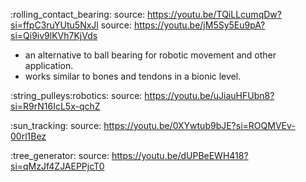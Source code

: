 :rolling_contact_bearing:
source: https://youtu.be/TQiLLcumqDw?si=ffpC3ruYUtu5NxJl
source: https://youtu.be/jM5Sy5Eu9pA?si=Qi9iv9lKVh7KjVds
- an alternative to ball bearing for robotic movement and other application.
- works similar to bones and tendons in a bionic level.

:string_pulleys:robotics:
source: https://youtu.be/uJiauHFUbn8?si=R9rN16IcL5x-qchZ

:sun_tracking:
source: https://youtu.be/0XYwtub9bJE?si=ROQMVEv-00rl1Bez

:tree_generator:
source: https://youtu.be/dUPBeEWH418?si=qMzJf4ZJAEPPjcT0


